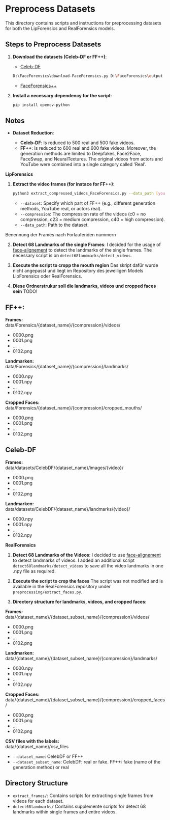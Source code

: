 # Preprocess Datasets

This directory contains scripts and instructions for preprocessing datasets for both the LipForensics and RealForensics models.

## Steps to Preprocess Datasets

1. **Download the datasets (Celeb-DF or FF++)**:

    - [Celeb-DF](https://github.com/yuezunli/celeb-deepfakeforensics)
    ```sh    
    D:\FaceForensics\download-FaceForensics.py D:\FaceForensics\output --dataset all --compression c23 --type videos --num_videos 6 --server EU2
    ```  
    - [FaceForensics++](https://github.com/ondyari/FaceForensics) 


2. **Install a necessary dependency for the script**:
    ```sh    
    pip install opencv-python
    ```
## Notes

- **Dataset Reduction**:
  
    - **Celeb-DF**: Is reduced to 500 real and 500 fake videos.
    - **FF++**: Is reduced to 600 real and 600 fake videos. Moreover, the generation methods are limited to Deepfakes, Face2Face, FaceSwap, and NeuralTextures. The original videos from actors and YouTube were combined into a single category called 'Real'.    


**LipForensics**

1. **Extract the video frames (for instace for FF++)**:
    ```sh    
    python3 extract_compressed_videos_FaceForensics.py --data_path [yourLocalPath]/RealForensics/data/Forensics --dataset all --compression c23
    ```
    - `--dataset`: Specify which part of FF++ (e.g., different generation methods, YouTube real, or actors real).
    - `--compression`: The compression rate of the videos (c0 = no compression, c23 = medium compression, c40 = high compression).
    - `--data_path`: Path to the dataset.

Benennung der Frames nach Forlaufenden nummern


2. **Detect 68 Landmarks of the single Frames**:
    I decided for the usage of [face-alignement](https://github.com/1adrianb/face-alignment) to detect the landmarks of the single frames. The necessary script is on `detect68landmarks/detect_videos`.

3. **Execute the script to cropp the mouth region**
   Das skript dafür wurde nicht angepasst und liegt im Repository des jeweiligen Models LipForensics oder RealForensics.

4. **Diese Ordnerstrukur soll die landmarks, videos und cropped faces sein** TODO!

## FF++:

**Frames:**  
data/Forensics/{dataset_name}/{compression}/videos/
  - 0000.png
  - 0001.png
  - ...
  - 0102.png

**Landmarken:**  
data/Forensics/{dataset_name}/{compression}/landmarks/
  - 0000.npy
  - 0001.npy
  - ...
  - 0102.npy

**Cropped Faces:**  
data/Forensics/{dataset_name}/{compression}/cropped_mouths/
  - 0000.png
  - 0001.png
  - ...
  - 0102.png


## Celeb-DF

**Frames:**  
data/datasets/CelebDF/{dataset_name}/images/{video}/
  - 0000.png
  - 0001.png
  - ...
  - 0102.png

**Landmarken:**  
data/datasets/CelebDF/{dataset_name}/landmarks/{video}/
  - 0000.npy
  - 0001.npy
  - ...
  - 0102.npy

    
**RealForensics**

1. **Detect 68 Landmarks of the Videos**:
    I decided to use [face-alignement](https://github.com/1adrianb/face-alignment) to detect landmarks of videos. I added an additional script `detect68landmarks/detect_videos` to save all the video landmarks in one .npy file as required.

2. **Execute the script to crop the faces**
   The script was not modified and is available in the RealForensics repository under `preprocessing/extract_faces.py`.


4. **Directory structure for landmarks, videos, and cropped faces:** 

**Frames:** 
data/{dataset_name}/{dataset_subset_name}/{compression}/videos/
  - 0000.png
  - 0001.png
  - ...
  - 0102.png

**Landmarken:**  
data/{dataset_name}/{dataset_subset_name}/{compression}/landmarks/
  - 0000.npy
  - 0001.npy
  - ...
  - 0102.npy

**Cropped Faces:**  
data/{dataset_name}/{dataset_subset_name}/{compression}/cropped_faces/
  - 0000.png
  - 0001.png
  - ...
  - 0102.png

**CSV files with the labels:**  
data/{dataset_name}/csv_files

- `--dataset_name`: CelebDF or FF++
- `--dataset_subset_name`: CelebDF: real or fake. FF++: fake (name of the generation method) or real

## Directory Structure

- `extract_frames/`: Contains scripts for extracting single frames from videos for each dataset.
- `detect68landmarks/` Contains supplemente scripts for detect 68 landmarks within single frames and entire videos.
